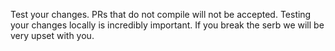 
Test your changes. PRs that do not compile will not be accepted.
Testing your changes locally is incredibly important. If you break the serb we will be very upset with you.
